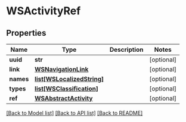 # WSActivityRef

## Properties
Name | Type | Description | Notes
------------ | ------------- | ------------- | -------------
**uuid** | **str** |  | [optional] 
**link** | [**WSNavigationLink**](WSNavigationLink.md) |  | [optional] 
**names** | [**list[WSLocalizedString]**](WSLocalizedString.md) |  | [optional] 
**types** | [**list[WSClassification]**](WSClassification.md) |  | [optional] 
**ref** | [**WSAbstractActivity**](WSAbstractActivity.md) |  | [optional] 

[[Back to Model list]](../README.md#documentation-for-models) [[Back to API list]](../README.md#documentation-for-api-endpoints) [[Back to README]](../README.md)



